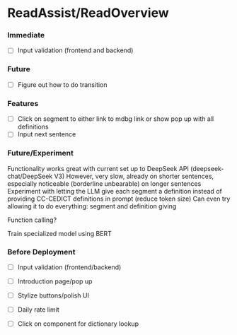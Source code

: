 # ReadAssist/ReadOverview

### Immediate
- [ ] Input validation (frontend and backend)

### Future
- [ ] Figure out how to do transition

### Features
- [ ] Click on segment to either link to mdbg link or show pop up with all definitions
- [ ] Input next sentence

### Future/Experiment
Functionality works great with current set up to DeepSeek API (deepseek-chat/DeepSeek V3)
However, very slow, already on shorter sentences, especially noticeable (borderline unbearable) on longer sentences
Experiment with letting the LLM give each segment a definition instead of providing CC-CEDICT definitions in prompt (reduce token size)
Can even try allowing it to do everything: segment and definition giving

Function calling?

Train specialized model using BERT

### Before Deployment
- [ ] Input validation (frontend/backend)
- [ ] Introduction page/pop up
- [ ] Stylize buttons/polish UI
- [ ] Daily rate limit
- [ ] Click on component for dictionary lookup

